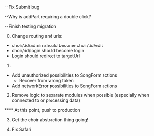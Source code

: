 --Fix Submit bug

--Why is addPart requiring a double click?

--Finish testing migration

0. Change routing and urls: 
  - choir/:id/admin should become choir/:id/edit
  - choir/:id/login should become login
  - Login should redirect to targetUrl

1. 
  - Add unauthorized possibilities to SongForm actions
    * Recover from wrong token
  - Add networkError possibilities to SongForm actions

2. Remove logic to separate modules when possible (especially when connected to or processing data)

**** At this point, push to production

3. Get the choir abstraction thing going!

4. Fix Safari




